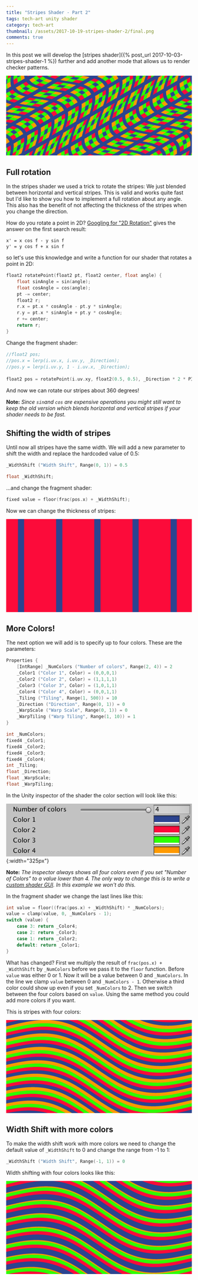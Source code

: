 ```yaml
---
title: "Stripes Shader - Part 2"
tags: tech-art unity shader
category: tech-art
thumbnail: /assets/2017-10-19-stripes-shader-2/final.png
comments: true
---
```

In this post we will develop the [stripes shader]({% post_url 2017-10-03-stripes-shader-1 %}) further and add another mode that allows us to render checker patterns.

![Final Pattern](/assets/2017-10-19-stripes-shader-2/final.png)

## Full rotation

In the stripes shader we used a trick to rotate the stripes: We just blended between horizontal and vertical stripes. This is valid and works quite fast but I'd like to show you how to implement a full rotation about any angle. This also has the benefit of not affecting the thickness of the stripes when you change the direction.

How do you rotate a point in 2D? [Googling for "2D Rotation"](https://www.siggraph.org/education/materials/HyperGraph/modeling/mod_tran/2drota.htm) gives the answer on the first search result:

```
x' = x cos f - y sin f
y' = y cos f + x sin f
```

so let's use this knowledge and write a function for our shader that rotates a point in 2D:

``` c
float2 rotatePoint(float2 pt, float2 center, float angle) {
	float sinAngle = sin(angle);
	float cosAngle = cos(angle);
	pt -= center;
	float2 r;
	r.x = pt.x * cosAngle - pt.y * sinAngle;
	r.y = pt.x * sinAngle + pt.y * cosAngle;
	r += center;
	return r;
}
```

Change the fragment shader:

``` c
//float2 pos;
//pos.x = lerp(i.uv.x, i.uv.y, _Direction);
//pos.y = lerp(i.uv.y, 1 - i.uv.x, _Direction);

float2 pos = rotatePoint(i.uv.xy, float2(0.5, 0.5), _Direction * 2 * PI);
```

And now we can rotate our stripes about 360 degrees!

**Note:** *Since `sin`and `cos` are expensive operations you might still want to keep the old version which blends horizontal and vertical stripes if your shader needs to be fast.*

## Shifting the width of stripes

Until now all stripes have the same width. We will add a new parameter to shift the width and replace the hardcoded value of 0.5:

``` c
_WidthShift ("Width Shift", Range(0, 1)) = 0.5
```
``` c
float _WidthShift;
```

...and change the fragment shader:

``` c
fixed value = floor(frac(pos.x) + _WidthShift);
```

Now we can change the thickness of stripes:

![Final Pattern](/assets/2017-10-19-stripes-shader-2/width-shift.png)

## More Colors!

The next option we will add is to specify up to four colors. These are the parameters:

``` c
Properties {
	[IntRange] _NumColors ("Number of colors", Range(2, 4)) = 2
	_Color1 ("Color 1", Color) = (0,0,0,1)
	_Color2 ("Color 2", Color) = (1,1,1,1)
	_Color3 ("Color 3", Color) = (1,0,1,1)
	_Color4 ("Color 4", Color) = (0,0,1,1)
	_Tiling ("Tiling", Range(1, 500)) = 10
	_Direction ("Direction", Range(0, 1)) = 0
	_WarpScale ("Warp Scale", Range(0, 1)) = 0
	_WarpTiling ("Warp Tiling", Range(1, 10)) = 1
}
```
``` c
int _NumColors;
fixed4 _Color1;
fixed4 _Color2;
fixed4 _Color3;
fixed4 _Color4;
int _Tiling;
float _Direction;
float _WarpScale;
float _WarpTiling;
```

In the Unity inspector of the shader the color section will look like this:

![Final Pattern](/assets/2017-10-19-stripes-shader-2/colors-inspector.png){:width="325px"}

**Note:** *The inspector always shows all four colors even if you set "Number of Colors" to a value lower than 4. The only way to change this is to write a [custom shader GUI](https://docs.unity3d.com/Manual/SL-CustomShaderGUI.html). In this example we won't do this.*

In the fragment shader we change the last lines like this:

``` c
int value = floor((frac(pos.x) + _WidthShift) * _NumColors);
value = clamp(value, 0, _NumColors - 1);
switch (value) {
	case 3: return _Color4;
	case 2: return _Color3;
	case 1: return _Color2;
	default: return _Color1;
}
```

What has changed? First we multiply the result of `frac(pos.x) + _WidthShift` by `_NumColors` before we pass it to the `floor` function. Before `value` was either 0 or 1. Now it will be a value between 0 and `_NumColors`. In the line we clamp `value` between 0 and `_NumColors - 1`. Otherwise a third color could show up even if you set `_NumColors` to 2. Then we switch between the four colors based on `value`. Using the same method you could add more colors if you want.

This is stripes with four colors:

![Final Pattern](/assets/2017-10-19-stripes-shader-2/4colors.png)

## Width Shift with more colors

To make the width shift work with more colors we need to change the default value of `_WidthShift` to 0 and change the range from -1 to 1:

``` c
_WidthShift ("Width Shift", Range(-1, 1)) = 0
```

Width shifting with four colors looks like this:

![Final Pattern](/assets/2017-10-19-stripes-shader-2/width-shift-4colors.png)
